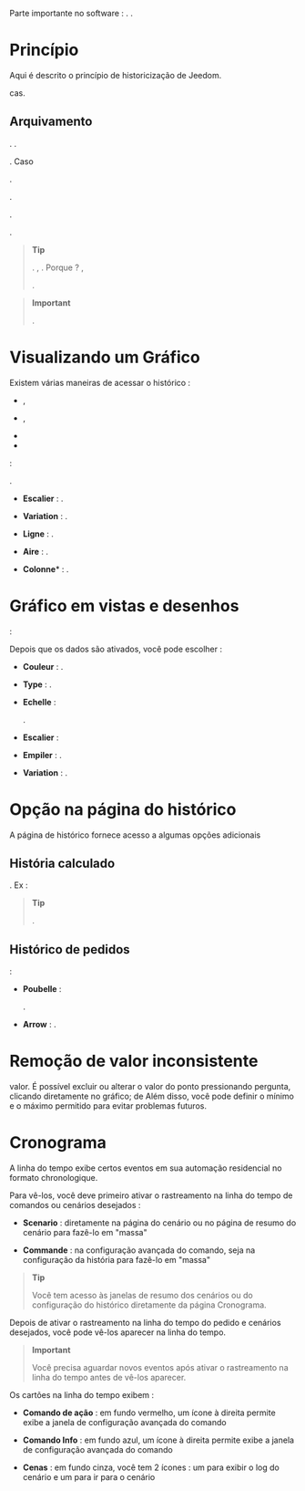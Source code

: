 Parte importante no software : 
. 
. 



Princípio 
========

Aqui é descrito o princípio de historicização de Jeedom. 



cas.

Arquivamento 
---------


. 
. 

. Caso

.


. 

. 


.

> **Tip**
>
> 
> . ,
> . Porque ? ,
> 
> .

> **Important**
>
> 
> 
> .

Visualizando um Gráfico 
========================

Existem várias maneiras de acessar o histórico :

-   ,

-   ,

-   
    

-   


 :





.

-   **Escalier** : 
    .

-   **Variation** : 
    .

-   **Ligne** : .

-   **Aire** : .

-   **Colonne**\* : .

Gráfico em vistas e desenhos 
=====================================




 :

Depois que os dados são ativados, você pode escolher :

-   **Couleur** : .

-   **Type** : .

-   **Echelle** : 
    
    .

-   **Escalier** : 
    

-   **Empiler** : 
    .

-   **Variation** : 
    .

Opção na página do histórico 
===============================

A página de histórico fornece acesso a algumas opções adicionais

História calculado 
------------------



. Ex :






> **Tip**
>
> 
> .

Histórico de pedidos 
----------------------

 :

-   **Poubelle** : 
    
    .

-   **Arrow** : .

Remoção de valor inconsistente 
=================================



valor. É possível excluir ou alterar o valor do ponto pressionando
pergunta, clicando diretamente no gráfico; de
Além disso, você pode definir o mínimo e o máximo permitido para
evitar problemas futuros.

Cronograma 
========

A linha do tempo exibe certos eventos em sua automação residencial no formato
chronologique.

Para vê-los, você deve primeiro ativar o rastreamento na linha do tempo de
comandos ou cenários desejados :

-   **Scenario** : diretamente na página do cenário ou no
    página de resumo do cenário para fazê-lo em "massa"

-   **Commande** : na configuração avançada do comando,
    seja na configuração da história para fazê-lo em "massa"

> **Tip**
>
> Você tem acesso às janelas de resumo dos cenários ou do
> configuração do histórico diretamente da página
> Cronograma.

Depois de ativar o rastreamento na linha do tempo do pedido e
cenários desejados, você pode vê-los aparecer na linha do tempo.

> **Important**
>
> Você precisa aguardar novos eventos após ativar o rastreamento
> na linha do tempo antes de vê-los aparecer.

Os cartões na linha do tempo exibem :

-   **Comando de ação** : em fundo vermelho, um ícone à direita permite
    exibe a janela de configuração avançada do comando

-   **Comando Info** : em fundo azul, um ícone à direita permite
    exibe a janela de configuração avançada do comando

-   **Cenas** : em fundo cinza, você tem 2 ícones : um para exibir
    o log do cenário e um para ir para o cenário


